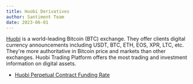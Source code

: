 ```yaml
---
title: Huobi Derivatives
author: Santiment Team
date: 2023-06-01
---
```


[Huobi](https://huobi.com/) is a world-leading Bitcoin (BTC) exchange. They offer clients digital currency announcements including USDT, BTC, ETH, EOS, XPR, LTC, etc. They're more authoritative in Bitcoin price and markets than other exchanges. Huobi Trading Platform offers the most trading and investment information on digital assets.

- [Huobi Perpetual Contract Funding Rate](/metrics/huobi-derivatives/huobi-perpetual-funding-rate)
